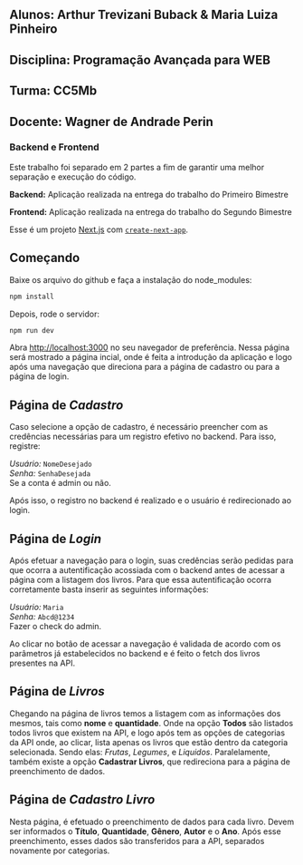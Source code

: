 ## Alunos: Arthur Trevizani Buback & Maria Luiza Pinheiro
## Disciplina: Programação Avançada para WEB
## Turma: CC5Mb
## Docente: Wagner de Andrade Perin

### Backend e Frontend
Este trabalho foi separado em 2 partes a fim de garantir uma melhor separação e execução do código.

**Backend:** Aplicação realizada na entrega do trabalho do Primeiro Bimestre

**Frontend:** Aplicação realizada na entrega do trabalho do Segundo Bimestre


Esse é um projeto [Next.js](https://nextjs.org/) com [`create-next-app`](https://github.com/vercel/next.js/tree/canary/packages/create-next-app).

## Começando

Baixe os arquivo do github e faça a instalação do node_modules: 
```bash
npm install
```

Depois, rode o servidor:
```bash
npm run dev
```

Abra [http://localhost:3000](http://localhost:3000) no seu navegador de preferência. Nessa página será mostrado a página incial, onde é feita a introdução da aplicação e logo após uma navegação que direciona para a página de cadastro ou para a página de login.


## Página de *Cadastro*

Caso selecione a opção de cadastro, é necessário preencher com as credências necessárias para um registro efetivo no backend.
Para isso, registre:

*Usuário:* `NomeDesejado` <br>
*Senha:* `SenhaDesejada` <br>
Se a conta é admin ou não. <br>

Após isso, o registro no backend é realizado e o usuário é redirecionado ao login.


## Página de *Login*

Após efetuar a navegação para o login, suas credências serão pedidas para que ocorra a autentificação acossiada com o backend antes de acessar a página com a listagem dos livros.
Para que essa autentificação ocorra corretamente basta inserir as seguintes informações:

*Usuário:* `Maria` <br>
*Senha:* `Abcd@1234` <br>
Fazer o check do admin. <br>

Ao clicar no botão de acessar a navegação é validada de acordo com os parâmetros já estabelecidos no backend e é feito o fetch dos livros presentes na API.

## Página de *Livros*
Chegando na página de livros temos a listagem com as informações dos mesmos, tais como **nome** e **quantidade**. Onde na opção **Todos** são listados todos livros que existem na API, e logo após tem as opções de categorias da API onde, ao clicar, lista apenas os livros que estão dentro da categoria selecionada. Sendo elas: *Frutas*, *Legumes*, e *Liquidos*. Paralelamente, também existe a opção **Cadastrar Livros**, que redireciona para a página de preenchimento de dados.


## Página de *Cadastro Livro*
Nesta página, é efetuado o preenchimento de dados para cada livro. Devem ser informados o **Título**, **Quantidade**, **Gênero**, **Autor** e o **Ano**. Após esse preenchimento, esses dados são transferidos para a API, separados novamente por categorias.
